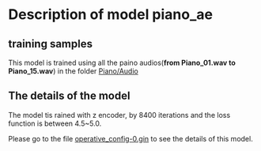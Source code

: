 # Description of model piano_ae

## training samples

This model is trained using all the paino audios(**from Piano_01.wav to Piano_15.wav**) in the folder [Piano/Audio](https://github.com/XinjianOUYANG/Pole_Projet_DDSP/tree/main/Datasets/Piano/Audio)

## The details of the model

The model tis rained with z encoder, by 8400 iterations and the loss function is between 4.5~5.0. 

Please go to the file [operative_config-0.gin](https://github.com/XinjianOUYANG/Pole_Projet_DDSP/blob/main/Pretrained_Models_for_T2/piano_ae/operative_config-0.gin) to see the details of this model.
